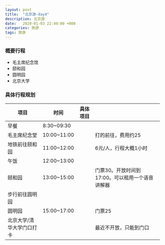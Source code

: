 ```yaml
---
layout: post
title:  "北京游-day4"
description: 北京游
date:   2020-01-03 22:49:00 +000
categories: 旅游
tags: 旅游
---
```


### 概要行程

- 毛主席纪念馆
- 颐和园
- 圆明园
- 北京大学

### 具体行程规划

| 项目                      | 时间        | 具体项目 |                                                 |
| ------------------------- | ----------- | -------- | ----------------------------------------------- |
| 早餐                      | 8:30~09:30  |          |                                                 |
| 毛主席纪念堂              | 10:00~11:00 |          | 打的前往，费用约25                              |
| 地铁前往颐和园            | 11:00~12:00 |          | 6元/人，行程大概1小时                           |
| 午饭                      | 12:00~13:00 |          |                                                 |
| 颐和园                    | 13:00~15:00 |          | 门票30。开放时间到17:00。可以租用一个语音讲解器 |
| 步行前往圆明园            |             |          |                                                 |
| 圆明园                    | 15:00~17:00 |          | 门票25                                          |
| 北京大学/清华大学门口打卡 |             |          | 最近不开放，只能到门口                          |

